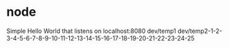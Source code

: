 # node 

Simple Hello World that listens on localhost:8080
dev/temp1
dev/temp2-1-2-3-4-5-6-7-8-9-10-11-12-13-14-15-16-17-18-19-20-21-22-23-24-25
